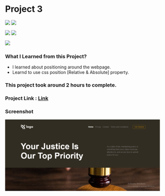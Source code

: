 # Project 3

![](https://img.shields.io/badge/iNeuron-LCO-red)
![](https://img.shields.io/badge/Hitesh--Choudhary-Full--stack--js--bootcamp-yellow)

![](https://img.shields.io/badge/HTML-CSS-orange)
![](https://img.shields.io/badge/LIVE--CLASS-PROJECT3-blueviolet)

![](https://img.shields.io/badge/Hrishikesh--Kumbhar-Software--Engineer-blue)


### What I Learned from this Project?

- I learned about positioning around the webpage.
- Learnd to use css position [Relative & Absolute] property.

### This project took around 2 hours to complete.

### Project Link : [Link](https://law-and-justice.netlify.app/)

### Screenshot

![](./screenshot/Proj3.png)